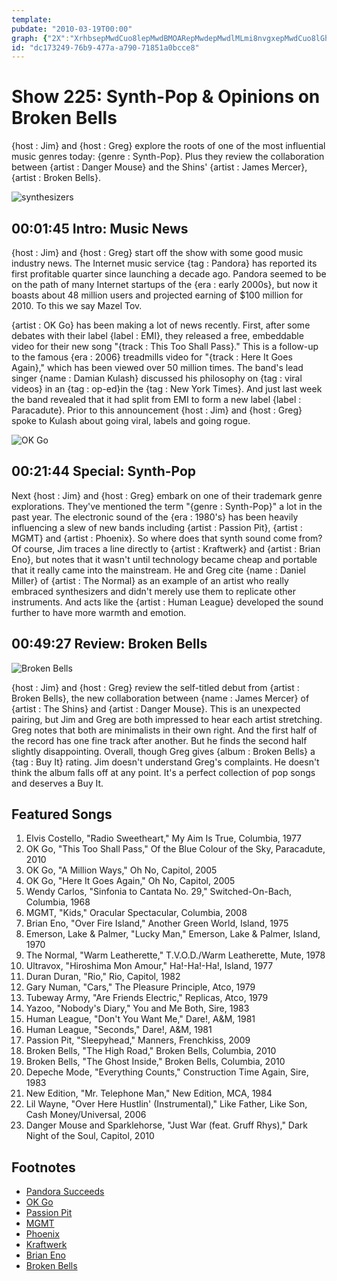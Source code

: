 ```yaml
---
template: 
pubdate: "2010-03-19T00:00"
graph: {"2X":"XrhbsepMwdCuo8lepMwdBMOARepMwdepMwdlMLmi8nvgxepMwdCuo8lGh8tKBMOARGh8tKXrhbsdz604Gh8tKdz604BHVBkdz604","108":"JjyFIoJUGvmckbYoJUGvjpULloJUGvQ2hGEoJUGvBI5gloJUGv6efhfoJUGvLrMQuoJUGvBLadWQ2hGE","2AF":"97qipX6cfd97qipBHm1GS0XQyaSc9ES0XQyXOfmpS0XQybOgU64BClgXOfmp97qipbOgU6"}
id: "dc173249-76b9-477a-a790-71851a0bcce8"
---
```






# Show 225: Synth-Pop & Opinions on Broken Bells

{host : Jim} and {host : Greg} explore the roots of one of the most influential music genres today: {genre : Synth-Pop}. Plus they review the collaboration between {artist : Danger Mouse} and the Shins' {artist : James Mercer}, {artist : Broken Bells}.

![synthesizers](https://static.soundopinions.org/images/2010/synth/2.jpg)



## 00:01:45 Intro: Music News

{host : Jim} and {host : Greg} start off the show with some good music industry news. The Internet music service {tag : Pandora} has reported its first profitable quarter since launching a decade ago. Pandora seemed to be on the path of many Internet startups of the {era : early 2000s}, but now it boasts about 48 million users and projected earning of $100 million for 2010. To this we say Mazel Tov.

{artist : OK Go} has been making a lot of news recently. First, after some debates with their label {label : EMI}, they released a free, embeddable video for their new song "{track : This Too Shall Pass}." This is a follow-up to the famous {era : 2006} treadmills video for "{track : Here It Goes Again}," which has been viewed over 50 million times. The band's lead singer {name : Damian Kulash} discussed his philosophy on {tag : viral videos} in an {tag : op-ed}in the {tag : New York Times}. And just last week the band revealed that it had split from EMI to form a new label {label : Paracadute}. Prior to this announcement {host : Jim} and {host : Greg} spoke to Kulash about going viral, labels and going rogue.

![OK Go](https://static.soundopinions.org/assets/225/2X0.jpg)



## 00:21:44 Special: Synth-Pop

Next {host : Jim} and {host : Greg} embark on one of their trademark genre explorations. They've mentioned the term "{genre : Synth-Pop}" a lot in the past year. The electronic sound of the {era : 1980's} has been heavily influencing a slew of new bands including {artist : Passion Pit}, {artist : MGMT} and {artist : Phoenix}. So where does that synth sound come from? Of course, Jim traces a line directly to {artist : Kraftwerk} and {artist : Brian Eno}, but notes that it wasn't until technology became cheap and portable that it really came into the mainstream. He and Greg cite {name : Daniel Miller} of {artist : The Normal} as an example of an artist who really embraced synthesizers and didn't merely use them to replicate other instruments. And acts like the {artist : Human League} developed the sound further to have more warmth and emotion.



## 00:49:27 Review: Broken Bells

![Broken Bells](https://static.soundopinions.org/assets/225/2AF0.jpg)

{host : Jim} and {host : Greg} review the self-titled debut from {artist : Broken Bells}, the new collaboration between {name : James Mercer} of {artist : The Shins} and {artist : Danger Mouse}. This is an unexpected pairing, but Jim and Greg are both impressed to hear each artist stretching. Greg notes that both are minimalists in their own right. And the first half of the record has one fine track after another. But he finds the second half slightly disappointing. Overall, though Greg gives {album : Broken Bells} a {tag : Buy It} rating. Jim doesn't understand Greg's complaints. He doesn't think the album falls off at any point. It's a perfect collection of pop songs and deserves a Buy It.



## Featured Songs

1. Elvis Costello, "Radio Sweetheart," My Aim Is True, Columbia, 1977
2. OK Go, "This Too Shall Pass," Of the Blue Colour of the Sky, Paracadute, 2010
3. OK Go, "A Million Ways," Oh No, Capitol, 2005
4. OK Go, "Here It Goes Again," Oh No, Capitol, 2005
5. Wendy Carlos, "Sinfonia to Cantata No. 29," Switched-On-Bach, Columbia, 1968
6. MGMT, "Kids," Oracular Spectacular, Columbia, 2008
7. Brian Eno, "Over Fire Island," Another Green World, Island, 1975
8. Emerson, Lake & Palmer, "Lucky Man," Emerson, Lake & Palmer, Island, 1970
9. The Normal, "Warm Leatherette," T.V.O.D./Warm Leatherette, Mute, 1978
10. Ultravox, "Hiroshima Mon Amour," Ha!-Ha!-Ha!, Island, 1977
11. Duran Duran, "Rio," Rio, Capitol, 1982
12. Gary Numan, "Cars," The Pleasure Principle, Atco, 1979
13. Tubeway Army, "Are Friends Electric," Replicas, Atco, 1979
14. Yazoo, "Nobody's Diary," You and Me Both, Sire, 1983
15. Human League, "Don't You Want Me," Dare!, A&M, 1981
16. Human League, "Seconds," Dare!, A&M, 1981
17. Passion Pit, "Sleepyhead," Manners, Frenchkiss, 2009
18. Broken Bells, "The High Road," Broken Bells, Columbia, 2010
19. Broken Bells, "The Ghost Inside," Broken Bells, Columbia, 2010
20. Depeche Mode, "Everything Counts," Construction Time Again, Sire, 1983
21. New Edition, "Mr. Telephone Man," New Edition, MCA, 1984
22. Lil Wayne, "Over Here Hustlin' (Instrumental)," Like Father, Like Son, Cash Money/Universal, 2006
23. Danger Mouse and Sparklehorse, "Just War (feat. Gruff Rhys)," Dark Night of the Soul, Capitol, 2010



## Footnotes

- [Pandora Succeeds](http://www.nytimes.com/2010/03/08/technology/08pandora.html?_r=0)
- [OK Go](http://okgo.net/)
- [Passion Pit](http://passionpitmusic.com)
- [MGMT](http://whoismgmt.com/visualize#_=_)
- [Phoenix](http://www.wearephoenix.com/)
- [Kraftwerk](http://www.kraftwerk.com/)
- [Brian Eno](http://brian-eno.net/)
- [Broken Bells](http://brokenbells.com/)